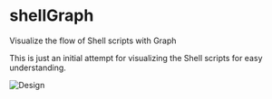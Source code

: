 # shellGraph
Visualize the flow of Shell scripts with Graph

This is just an initial attempt for visualizing the Shell scripts for easy understanding. 

![Design](https://github.com/sivaswami/shellGraph/blob/master/shellGraph_InitialDesignPlan.jpg)
